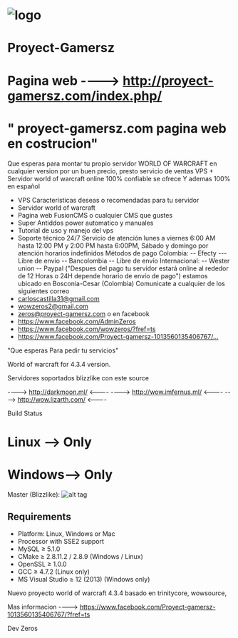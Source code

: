 # ![logo](https://encrypted-tbn0.gstatic.com/images?q=tbn:ANd9GcTsroWjaTwO48Qxe8JAP6Ote4cEfEt0C3GjFFqN7V6bumf1CCS6)

Proyect-Gamersz 
================
Pagina web ----> http://proyect-gamersz.com/index.php/
================================================
" proyect-gamersz.com pagina web en costrucion"
================================================

Que esperas para montar tu propio servidor WORLD OF WARCRAFT en cualquier version por un buen precio, presto servicio de ventas VPS + Servidor world of warcraft online 100% confiable se ofrece Y ademas 100% en español
- VPS Características deseas o recomendadas para tu servidor 
- Servidor world of warcraft 
- Pagina web FusionCMS o cualquier CMS que gustes 
- Super Antiddos power automatico y manuales 
- Tutorial de uso y manejo del vps
- Soporte técnico 24/7
Servicio de atención lunes a viernes 6:00 AM hasta 12:00 PM y 2:00 PM hasta 6:00PM, Sábado y domingo por atención horarios indefinidos
Métodos de pago
Colombia:
-- Efecty --- Libre de envío
-- Bancolombia -- Libre de envío
Internacional:
-- Wester union
-- Paypal
("Despues del pago tu servidor estará online al rededor de 12 Horas o 24H depende horario de envío de pago")
estamos ubicado en Bosconia-Cesar (Colombia)
Comunicate a cualquier de los siguientes correo
- carloscastilla31@gmail.com
- wowzeros2@gmail.com
- zeros@proyect-gamersz.com
o en facebook
- https://www.facebook.com/AdminZeros
- https://www.facebook.com/wowzeros/?fref=ts
- https://www.facebook.com/Proyect-gamersz-1013560135406767/…

"Que esperas Para pedir tu servicios" 

World of warcraft for 4.3.4 version.

Servidores soportados blizzlike con este source

----> http://darkmoon.ml/ <----
----> http://wow.imfernus.ml/ <----
----> http://wow.lizarth.com/ <----


Build Status

Linux --> Only
========
Windows--> Only
========


Master (Blizzlike): ![alt tag](http://i.imgur.com/5VgVP3D.png)

## Requirements
+ Platform: Linux, Windows or Mac
+ Processor with SSE2 support
+ MySQL ≥ 5.1.0
+ CMake ≥ 2.8.11.2 / 2.8.9 (Windows / Linux)
+ OpenSSL ≥ 1.0.0
+ GCC ≥ 4.7.2 (Linux only)
+ MS Visual Studio ≥ 12 (2013)  (Windows only)

Nuevo proyecto world of warcraft 4.3.4 basado en trinitycore, wowsource,

Mas informacion ----> https://www.facebook.com/Proyect-gamersz-1013560135406767/?fref=ts
 
Dev Zeros




 
 